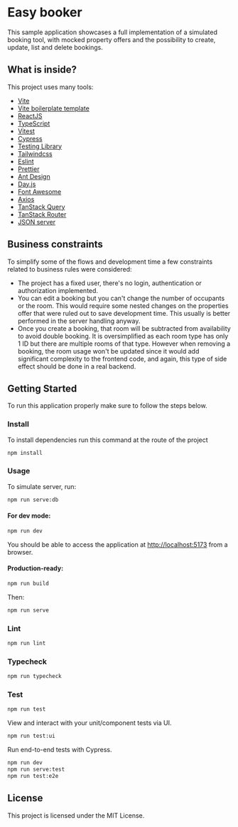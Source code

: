 # Easy booker

This sample application showcases a full implementation of a simulated booking tool, with mocked property offers and the possibility to create, update, list and delete bookings.

## What is inside?
This project uses many tools:

- [Vite](https://vitejs.dev)
- [Vite boilerplate template](https://github.com/joaopaulomoraes/reactjs-vite-tailwindcss-boilerplate)
- [ReactJS](https://reactjs.org)
- [TypeScript](https://www.typescriptlang.org)
- [Vitest](https://vitest.dev)
- [Cypress](https://www.cypress.io/)
- [Testing Library](https://testing-library.com)
- [Tailwindcss](https://tailwindcss.com)
- [Eslint](https://eslint.org)
- [Prettier](https://prettier.io)
- [Ant Design](https://ant.design)
- [Day.js](https://day.js.org)
- [Font Awesome](https://fontawesome.com)
- [Axios](https://day.js.org/)
- [TanStack Query](https://tanstack.com/query/latest)
- [TanStack Router](https://tanstack.com/router/latest)
- [JSON server](https://github.com/typicode/json-server)

## Business constraints

To simplify some of the flows and development time a few constraints related to business rules were considered:
- The project has a fixed user, there's no login, authentication or authorization implemented.
- You can edit a booking but you can't change the number of occupants or the room. This would require some nested changes on the properties offer that were ruled out to save development time. This usually is better performed in the server handling anyway.
- Once you create a booking, that room will be subtracted from availability to avoid double booking. It is oversimplified as each room type has only 1 ID but there are multiple rooms of that type. However when removing a booking, the room usage won't be updated since it would add significant complexity to the frontend code, and again, this type of side effect should be done in a real backend.

## Getting Started

To run this application properly make sure to follow the steps below.

### Install

To install dependencies run this command at the route of the project

```bash
npm install
```

### Usage

To simulate server, run:

```bash
npm run serve:db
```

#### For dev mode:

```bash
npm run dev
```

You should be able to access the application at 
<http://localhost:5173> from a browser.

#### Production-ready:

```bash
npm run build
```
Then:

```bash
npm run serve
```

### Lint

```bash
npm run lint
```

### Typecheck

```bash
npm run typecheck
```

### Test

```bash
npm run test
```

View and interact with your unit/component tests via UI.

```bash
npm run test:ui
```

Run end-to-end tests with Cypress.

```bash
npm run dev
npm run serve:test
npm run test:e2e
```

## License

This project is licensed under the MIT License.

